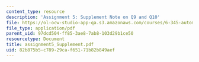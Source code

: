 ```yaml
---
content_type: resource
description: 'Assignment 5: Supplement Note on Q9 and Q10'
file: https://ol-ocw-studio-app-qa.s3.amazonaws.com/courses/6-345-automatic-speech-recognition-spring-2003/82b875b5c78929caf65171b82b849aef_assignment5_Supplement.pdf
file_type: application/pdf
parent_uid: 97dcd504-ff85-3ae8-7ab8-103d29b1ce50
resourcetype: Document
title: assignment5_Supplement.pdf
uid: 82b875b5-c789-29ca-f651-71b82b849aef
---
```

